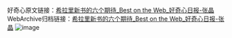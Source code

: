 好奇心原文链接：[希拉里新书的六个期待_Best on the Web_好奇心日报-张晶](https://www.qdaily.com/articles/1078.html)
WebArchive归档链接：[希拉里新书的六个期待_Best on the Web_好奇心日报-张晶](http://web.archive.org/web/20190623145635/https://www.qdaily.com/articles/1078.html)
![image](http://ww3.sinaimg.cn/large/007d5XDply1g3v4a6vsizj30u02dlty5)